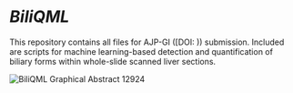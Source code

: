 # _BiliQML_

This repository contains all files for AJP-GI ([DOI: )) submission. Included are scripts for machine learning-based detection and quantification of biliary forms within whole-slide scanned liver sections. 

![BiliQML Graphical Abstract 12924](https://github.com/DominickHellen/BiliQML/assets/88243822/e84b4401-c061-4294-9424-68bd0434d892)

